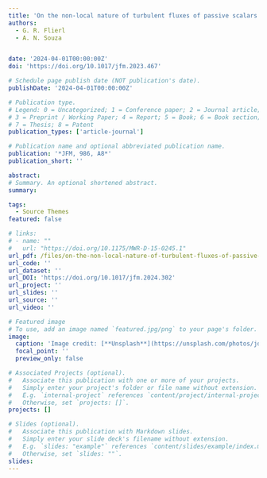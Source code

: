 ```yaml
---
title: 'On the non-local nature of turbulent fluxes of passive scalars'
authors:
  - G. R. Flierl
  - A. N. Souza 


date: '2024-04-01T00:00:00Z'
doi: 'https://doi.org/10.1017/jfm.2023.467'

# Schedule page publish date (NOT publication's date).
publishDate: '2024-04-01T00:00:00Z'

# Publication type.
# Legend: 0 = Uncategorized; 1 = Conference paper; 2 = Journal article;
# 3 = Preprint / Working Paper; 4 = Report; 5 = Book; 6 = Book section;
# 7 = Thesis; 8 = Patent
publication_types: ['article-journal']

# Publication name and optional abbreviated publication name.
publication: '*JFM, 986, A8*'
publication_short: ''

abstract: 
# Summary. An optional shortened abstract.
summary: 

tags:
  - Source Themes
featured: false

# links:
# - name: ""
#   url: "https://doi.org/10.1175/MWR-D-15-0245.1"
url_pdf: /files/on-the-non-local-nature-of-turbulent-fluxes-of-passive-scalars.pdf
url_code: ''
url_dataset: ''
url_DOI: 'https://doi.org/10.1017/jfm.2024.302'
url_project: ''
url_slides: ''
url_source: ''
url_video: ''

# Featured image
# To use, add an image named `featured.jpg/png` to your page's folder.
image:
  caption: 'Image credit: [**Unsplash**](https://unsplash.com/photos/jdD8gXaTZsc)'
  focal_point: ''
  preview_only: false

# Associated Projects (optional).
#   Associate this publication with one or more of your projects.
#   Simply enter your project's folder or file name without extension.
#   E.g. `internal-project` references `content/project/internal-project/index.md`.
#   Otherwise, set `projects: []`.
projects: []

# Slides (optional).
#   Associate this publication with Markdown slides.
#   Simply enter your slide deck's filename without extension.
#   E.g. `slides: "example"` references `content/slides/example/index.md`.
#   Otherwise, set `slides: ""`.
slides:
---
```

